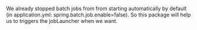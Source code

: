 We already stopped batch jobs from from starting automatically by default (in application.yml: spring.batch.job.enable=false).
So this package will help us to triggers the jobLauncher when we want.
